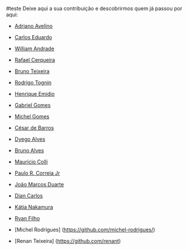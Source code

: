 #teste
Deixe aqui a sua contribuição e descobrirmos quem já passou por aqui:

- [Adriano Avelino](https://github.com/adrianoavelino)

- [Carlos Eduardo](https://github.com/kdpsa)

- [William Andrade](https://github.com/williandrade)

- [Rafael Cerqueira](https://github.com/rafascerqueira)

- [Bruno Teixeira](https://github.com/BrunoTxr)

- [Rodrigo Tognin](https://github.com/rotognin)

- [Henrique Emidio](https://github.com/henrymidio)

- [Gabriel Gomes](https://github.com/gabrielgomesferraz)

- [Michel Gomes](https://github.com/jmallone)

- [César de Barros](https://github.com/cbsorrilha)

- [Dyego Alves](https://github.com/dyegoalves)

- [Bruno Alves](https://github.com/brunoalvesdasilva)

- [Mauricio Colli](https://github.com/mauriciocolli)

- [Paulo R. Correia Jr](https://github.com/dopaco)

- [João Marcos Duarte](https://github.com/johnmarcus015)

- [Dian Carlos](https://github.com/diancabral/)

- [Kátia Nakamura](https://github.com/katiayn/)

- [Ryan Filho](https://github.com/RyanFilho)

- [Michel Rodrigues] (https://github.com/michel-rodrigues/)

- [Renan Teixeira] (https://github.com/renant)